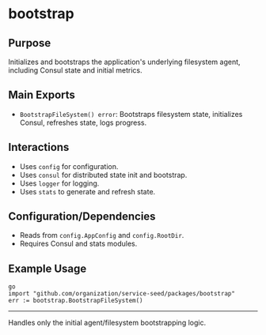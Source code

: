 # bootstrap

## Purpose
Initializes and bootstraps the application's underlying filesystem agent, including Consul state and initial metrics.

## Main Exports
- `BootstrapFileSystem() error`: Bootstraps filesystem state, initializes Consul, refreshes state, logs progress.

## Interactions
- Uses `config` for configuration.
- Uses `consul` for distributed state init and bootstrap.
- Uses `logger` for logging.
- Uses `stats` to generate and refresh state.

## Configuration/Dependencies
- Reads from `config.AppConfig` and `config.RootDir`.
- Requires Consul and stats modules.

## Example Usage
```
go
import "github.com/organization/service-seed/packages/bootstrap"
err := bootstrap.BootstrapFileSystem()
```

---
Handles only the initial agent/filesystem bootstrapping logic.
